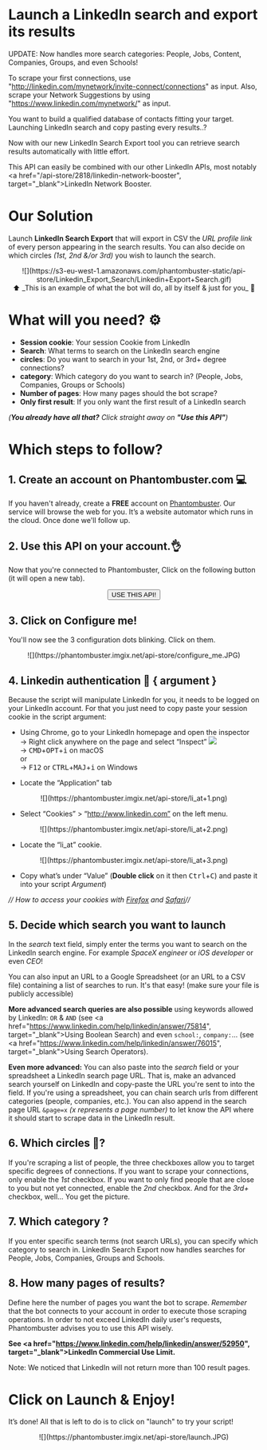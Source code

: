 # Launch a LinkedIn search and export its results

UPDATE: Now handles more search categories: People, Jobs, Content, Companies, Groups, and even Schools!

To scrape your first connections, use "http://linkedin.com/mynetwork/invite-connect/connections" as input.
Also, scrape your Network Suggestions by using "https://www.linkedin.com/mynetwork/" as input.

You want to build a qualified database of contacts fitting your target. Launching LinkedIn search and copy pasting every results..? 

Now with our new LinkedIn Search Export tool you can retrieve search results automatically with little effort.

This API can easily be combined with our other LinkedIn APIs, most notably <a href="/api-store/2818/linkedin-network-booster", target="_blank">LinkedIn Network Booster</a>.

# Our Solution

Launch **LinkedIn Search Export** that will export in CSV the _URL profile link_ of every person appearing in the search results.
You can also decide on which circles _(1st, 2nd &/or 3rd)_ you wish to launch the search.

<center>![](https://s3-eu-west-1.amazonaws.com/phantombuster-static/api-store/Linkedin_Export_Search/Linkedin+Export+Search.gif)</center>
<center>⬆️ _This is an example of what the bot will do, all by itself & just for you_ 💖</center>


# What will you need? ⚙️ 

- **Session cookie**: Your session Cookie from LinkedIn
- **Search**: What terms to search on the LinkedIn search engine
- **circles**: Do you want to search in your 1st, 2nd, or 3rd+ degree connections? 
- **category**: Which category do you want to search in? (People, Jobs, Companies, Groups or Schools)
- **Number of pages**: How many pages should the bot scrape?
- **Only first result**: If you only want the first result of a LinkedIn search

_(**You already have all that?**  Click straight away on **"Use this API"**)_


# Which steps to follow?
## 1. Create an account on Phantombuster.com 💻
If you haven't already, create a **FREE** account on [Phantombuster](https://phantombuster.com/register). Our service will browse the web for you. It’s a website automator which runs in the cloud. Once done we'll follow up.


## 2. Use this API on your account.👌
Now that you're connected to Phantombuster, Click on the following button (it will open a new tab).

<center><button type="button" class="btn btn-warning callToAction" onclick="useThisApi()">USE THIS API!</button></center>

## 3. Click on Configure me!
You'll now see the 3 configuration dots blinking. Click on them.

<center>![](https://phantombuster.imgix.net/api-store/configure_me.JPG)</center>


## 4. Linkedin authentication 🔑 { argument }
Because the script will manipulate LinkedIn for you, it needs to be logged on your LinkedIn account. For that you just need to copy paste your session cookie in the script argument:
* Using Chrome, go to your LinkedIn homepage and open the inspector  
→ Right click anywhere on the page and select “Inspect” ![](https://phantombuster.imgix.net/api-store/Inspect+browser.png)  
→ <kbd>CMD</kbd>+<kbd>OPT</kbd>+<kbd>i</kbd> on macOS  
or  
→ <kbd>F12</kbd> or <kbd>CTRL</kbd>+<kbd>MAJ</kbd>+<kbd>i</kbd> on Windows

* Locate the “Application” tab

<center>![](https://phantombuster.imgix.net/api-store/li_at+1.png)</center>

* Select “Cookies” > “http://www.linkedin.com” on the left menu.

<center>![](https://phantombuster.imgix.net/api-store/li_at+2.png)</center>

* Locate the “li_at” cookie.

<center>![](https://phantombuster.imgix.net/api-store/li_at+3.png)</center/>

* Copy what’s under “Value” (**Double click** on it then <kbd>Ctrl</kbd>+<kbd>C</kbd>) and paste it into your script _Argument_)

_// How to access your cookies with <a href="https://developer.mozilla.org/en-US/docs/Tools/Storage_Inspector" target="_blank">Firefox</a> and <a href="https://www.macobserver.com/tmo/article/see_full_cookie_details_in_safari_5.1" target="_blank">Safari</a>//_

## 5. Decide which search you want to launch

In the _search_ text field, simply enter the terms you want to search on the LinkedIn search engine. For example _SpaceX engineer_ or _iOS developer_ or even _CEO_!

You can also input an URL to a Google Spreadsheet (or an URL to a CSV file) containing a list of searches to run. It's that easy! (make sure your file is publicly accessible)

**More advanced search queries are also possible** using keywords allowed by LinkedIn: `OR` & `AND` (see <a href="https://www.linkedin.com/help/linkedin/answer/75814", target="_blank">Using Boolean Search</a>) and even `school:`, `company:`... (see <a href="https://www.linkedin.com/help/linkedin/answer/76015", target="_blank">Using Search Operators</a>).

**Even more advanced:** You can also paste into the _search_ field or your spreadsheet a LinkedIn search page URL. That is, make an advanced search yourself on LinkedIn and copy-paste the URL you're sent to into the field. If you're using a spreadsheet, you can chain search urls from different categories (people, companies, etc.).
You can also append in the search page URL `&page=x` _(x represents a page number)_ to let know the API where it should start to scrape data in the LinkedIn result.

## 6. Which circles 💫?

If you're scraping a list of people, the three checkboxes allow you to target specific degrees of connections. If you want to scrape your connections, only enable the _1st_ checkbox. If you want to only find people that are close to you but not yet connected, enable the _2nd_ checkbox. And for the _3rd+_ checkbox, well... You get the picture.

## 7. Which category ?

If you enter specific search terms (not search URLs), you can specify which category to search in. LinkedIn Search Export now handles searches for People, Jobs, Companies, Groups and Schools.

## 8. How many pages of results?

Define here the number of pages you want the bot to scrape.
_Remember_  that the bot connects to your account in order to execute those scraping operations. In order to not exceed LinkedIn daily user's requests, Phantombuster advises you to use this API wisely.

**See <a href="https://www.linkedin.com/help/linkedin/answer/52950", target="_blank">LinkedIn Commercial Use Limit</a>.**

Note: We noticed that LinkedIn will not return more than 100 result pages.


# Click on Launch & Enjoy!
It’s done! All that is left to do is to click on "launch" to try your script!

<center>![](https://phantombuster.imgix.net/api-store/launch.JPG)</center>